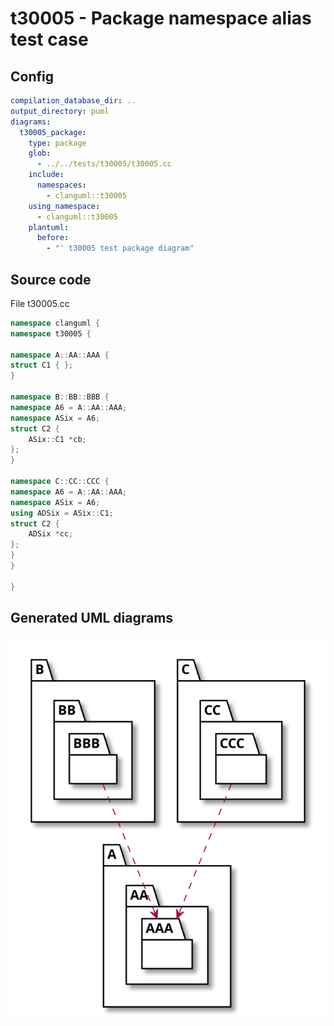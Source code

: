 # t30005 - Package namespace alias test case
## Config
```yaml
compilation_database_dir: ..
output_directory: puml
diagrams:
  t30005_package:
    type: package
    glob:
      - ../../tests/t30005/t30005.cc
    include:
      namespaces:
        - clanguml::t30005
    using_namespace:
      - clanguml::t30005
    plantuml:
      before:
        - "' t30005 test package diagram"
```
## Source code
File t30005.cc
```cpp
namespace clanguml {
namespace t30005 {

namespace A::AA::AAA {
struct C1 { };
}

namespace B::BB::BBB {
namespace A6 = A::AA::AAA;
namespace ASix = A6;
struct C2 {
    ASix::C1 *cb;
};
}

namespace C::CC::CCC {
namespace A6 = A::AA::AAA;
namespace ASix = A6;
using ADSix = ASix::C1;
struct C2 {
    ADSix *cc;
};
}
}

}

```
## Generated UML diagrams
![t30005_package](./t30005_package.svg "Package namespace alias test case")
